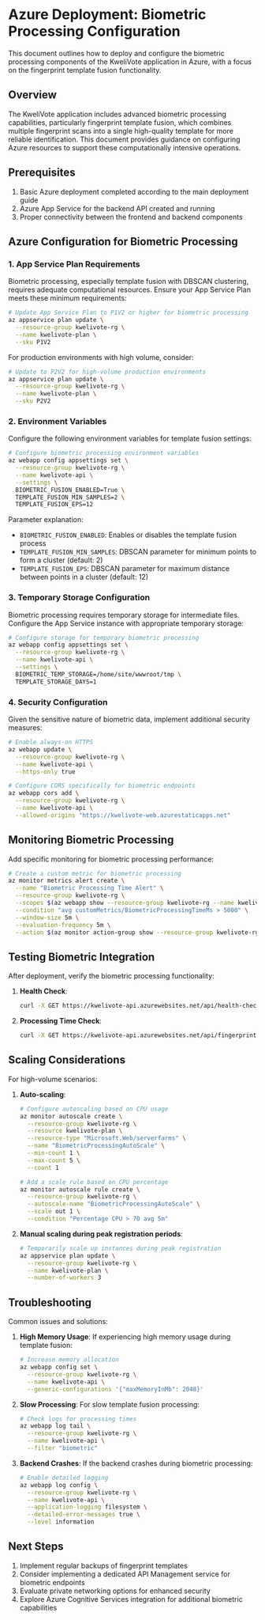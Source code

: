 # Azure Deployment: Biometric Processing Configuration

This document outlines how to deploy and configure the biometric processing components of the KweliVote application in Azure, with a focus on the fingerprint template fusion functionality.

## Overview

The KweliVote application includes advanced biometric processing capabilities, particularly fingerprint template fusion, which combines multiple fingerprint scans into a single high-quality template for more reliable identification. This document provides guidance on configuring Azure resources to support these computationally intensive operations.

## Prerequisites

1. Basic Azure deployment completed according to the main deployment guide
2. Azure App Service for the backend API created and running
3. Proper connectivity between the frontend and backend components

## Azure Configuration for Biometric Processing

### 1. App Service Plan Requirements

Biometric processing, especially template fusion with DBSCAN clustering, requires adequate computational resources. Ensure your App Service Plan meets these minimum requirements:

```bash
# Update App Service Plan to P1V2 or higher for biometric processing
az appservice plan update \
  --resource-group kwelivote-rg \
  --name kwelivote-plan \
  --sku P1V2
```

For production environments with high volume, consider:

```bash
# Update to P2V2 for high-volume production environments
az appservice plan update \
  --resource-group kwelivote-rg \
  --name kwelivote-plan \
  --sku P2V2
```

### 2. Environment Variables

Configure the following environment variables for template fusion settings:

```bash
# Configure biometric processing environment variables
az webapp config appsettings set \
  --resource-group kwelivote-rg \
  --name kwelivote-api \
  --settings \
  BIOMETRIC_FUSION_ENABLED=True \
  TEMPLATE_FUSION_MIN_SAMPLES=2 \
  TEMPLATE_FUSION_EPS=12
```

Parameter explanation:
- `BIOMETRIC_FUSION_ENABLED`: Enables or disables the template fusion process
- `TEMPLATE_FUSION_MIN_SAMPLES`: DBSCAN parameter for minimum points to form a cluster (default: 2)
- `TEMPLATE_FUSION_EPS`: DBSCAN parameter for maximum distance between points in a cluster (default: 12)

### 3. Temporary Storage Configuration

Biometric processing requires temporary storage for intermediate files. Configure the App Service instance with appropriate temporary storage:

```bash
# Configure storage for temporary biometric processing
az webapp config appsettings set \
  --resource-group kwelivote-rg \
  --name kwelivote-api \
  --settings \
  BIOMETRIC_TEMP_STORAGE=/home/site/wwwroot/tmp \
  TEMPLATE_STORAGE_DAYS=1
```

### 4. Security Configuration

Given the sensitive nature of biometric data, implement additional security measures:

```bash
# Enable always-on HTTPS
az webapp update \
  --resource-group kwelivote-rg \
  --name kwelivote-api \
  --https-only true

# Configure CORS specifically for biometric endpoints
az webapp cors add \
  --resource-group kwelivote-rg \
  --name kwelivote-api \
  --allowed-origins "https://kwelivote-web.azurestaticapps.net"
```

## Monitoring Biometric Processing

Add specific monitoring for biometric processing performance:

```bash
# Create a custom metric for biometric processing
az monitor metrics alert create \
  --name "Biometric Processing Time Alert" \
  --resource-group kwelivote-rg \
  --scopes $(az webapp show --resource-group kwelivote-rg --name kwelivote-api --query id -o tsv) \
  --condition "avg customMetrics/BiometricProcessingTimeMs > 5000" \
  --window-size 5m \
  --evaluation-frequency 5m \
  --action $(az monitor action-group show --resource-group kwelivote-rg --name developers --query id -o tsv)
```

## Testing Biometric Integration

After deployment, verify the biometric processing functionality:

1. **Health Check**:
   ```bash
   curl -X GET https://kwelivote-api.azurewebsites.net/api/health-check/biometric/
   ```

2. **Processing Time Check**:
   ```bash
   curl -X GET https://kwelivote-api.azurewebsites.net/api/fingerprints/performance/
   ```

## Scaling Considerations

For high-volume scenarios:

1. **Auto-scaling**:
   ```bash
   # Configure autoscaling based on CPU usage
   az monitor autoscale create \
     --resource-group kwelivote-rg \
     --resource kwelivote-plan \
     --resource-type "Microsoft.Web/serverfarms" \
     --name "BiometricProcessingAutoScale" \
     --min-count 1 \
     --max-count 5 \
     --count 1
   
   # Add a scale rule based on CPU percentage
   az monitor autoscale rule create \
     --resource-group kwelivote-rg \
     --autoscale-name "BiometricProcessingAutoScale" \
     --scale out 1 \
     --condition "Percentage CPU > 70 avg 5m"
   ```

2. **Manual scaling during peak registration periods**:
   ```bash
   # Temporarily scale up instances during peak registration
   az appservice plan update \
     --resource-group kwelivote-rg \
     --name kwelivote-plan \
     --number-of-workers 3
   ```

## Troubleshooting

Common issues and solutions:

1. **High Memory Usage**: If experiencing high memory usage during template fusion:
   ```bash
   # Increase memory allocation
   az webapp config set \
     --resource-group kwelivote-rg \
     --name kwelivote-api \
     --generic-configurations '{"maxMemoryInMb": 2048}'
   ```

2. **Slow Processing**: For slow template fusion processing:
   ```bash
   # Check logs for processing times
   az webapp log tail \
     --resource-group kwelivote-rg \
     --name kwelivote-api \
     --filter "biometric"
   ```

3. **Backend Crashes**: If the backend crashes during biometric processing:
   ```bash
   # Enable detailed logging
   az webapp log config \
     --resource-group kwelivote-rg \
     --name kwelivote-api \
     --application-logging filesystem \
     --detailed-error-messages true \
     --level information
   ```

## Next Steps

1. Implement regular backups of fingerprint templates
2. Consider implementing a dedicated API Management service for biometric endpoints
3. Evaluate private networking options for enhanced security
4. Explore Azure Cognitive Services integration for additional biometric capabilities
